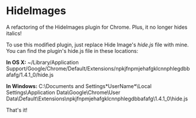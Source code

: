 # HideImages
A refactoring of the HideImages plugin for Chrome. Plus, it no longer hides italics!

To use this modified plugin, just replace Hide Image's *hide.js* file with mine. You can find the plugin's hide.js file in these locations:

**In OS X:**
~/Library/Application Support/Google/Chrome/Default/Extensions/npkjfnpmjehafgklcnnphlegdbbafafg/1.4.1_0/hide.js

**In Windows:**
C:\Documents and Settings\*UserName*\Local Settings\Application Data\Google\Chrome\User Data\Default\Extensions\npkjfnpmjehafgklcnnphlegdbbafafg\1.4.1_0\hide.js

That's it!
